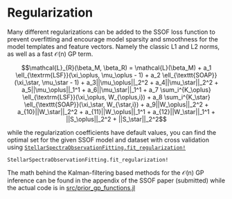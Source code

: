 # Regularization

Many different regularizations can be added to the SSOF loss function to prevent overfitting and encourage model sparsity and smoothness for the model templates and feature vectors. Namely the classic L1 and L2 norms, as well as a fast 𝒪(n) GP term.

$$\mathcal{L}_{R}(\beta_M, \beta_R) = \mathcal{L}(\beta_M) + a_1 \ell_{\textrm{LSF}}(\xi_\oplus, \mu_\oplus - 1) + a_2 \ell_{\texttt{SOAP}}(\xi_\star, \mu_\star - 1) + a_3||\mu_\oplus||_2^2 + a_4||\mu_\star||_2^2 + a_5||\mu_\oplus||_1^1 + a_6||\mu_\star||_1^1 + a_7 \sum_i^{K_\oplus} \ell_{\textrm{LSF}}(\xi_\oplus, W_{\oplus,i}) + a_8 \sum_i^{K_\star} \ell_{\texttt{SOAP}}(\xi_\star, W_{\star,i}) + a_9||W_\oplus||_2^2 + a_{10}||W_\star||_2^2 + a_{11}||W_\oplus||_1^1 + a_{12}||W_\star||_1^1 + ||S_\oplus||_2^2 + ||S_\star||_2^2$$

while the regularization coefficients have default values, you can find the optimal set for the given SSOF model and dataset with cross validation using [`StellarSpectraObservationFitting.fit_regularization!`](@ref)

```@docs
StellarSpectraObservationFitting.fit_regularization!
```

The math behind the Kalman-filtering based methods for the 𝒪(n) GP inference can be found in the appendix of the SSOF paper (submitted) while the actual code is in [src/prior_gp_functions.jl](https://github.com/christiangil/StellarSpectraObservationFitting.jl/blob/master/src/prior_gp_functions.jl)